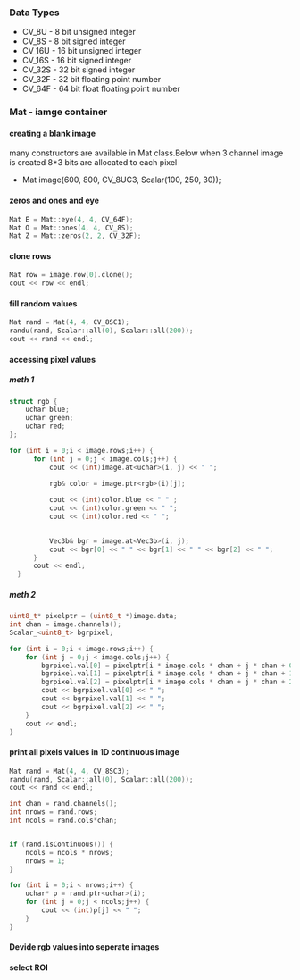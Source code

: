 ### Data Types

* CV_8U - 8 bit unsigned integer
* CV_8S - 8 bit signed integer
* CV_16U - 16 bit unsigned integer
* CV_16S - 16 bit signed integer
* CV_32S - 32 bit signed integer
* CV_32F - 32 bit floating point number
* CV_64F - 64 bit float floating point number

### Mat - iamge container


####  creating a blank image

many constructors are available in Mat class.Below when 3 channel image is created 8*3 bits are allocated to each pixel 

-  Mat image(600, 800, CV_8UC3, Scalar(100, 250, 30));

#### zeros and ones and eye
```cpp
Mat E = Mat::eye(4, 4, CV_64F);
Mat O = Mat::ones(4, 4, CV_8S);
Mat Z = Mat::zeros(2, 2, CV_32F);
```

#### clone rows
```cpp
Mat row = image.row(0).clone();
cout << row << endl;
```

#### fill random values
```cpp
Mat rand = Mat(4, 4, CV_8SC1);
randu(rand, Scalar::all(0), Scalar::all(200));
cout << rand << endl;
```

#### accessing pixel values 
##### meth 1
```cpp
struct rgb {
    uchar blue;
    uchar green;
    uchar red;
};

for (int i = 0;i < image.rows;i++) {
      for (int j = 0;j < image.cols;j++) {
          cout << (int)image.at<uchar>(i, j) << " ";
           
          rgb& color = image.ptr<rgb>(i)[j];

          cout << (int)color.blue << " " ;
          cout << (int)color.green << " ";
          cout << (int)color.red << " ";
          

          Vec3b& bgr = image.at<Vec3b>(i, j);
          cout << bgr[0] << " " << bgr[1] << " " << bgr[2] << " ";
      }
      cout << endl;
  }
```
##### meth 2
```cpp
uint8_t* pixelptr = (uint8_t *)image.data;
int chan = image.channels();
Scalar_<uint8_t> bgrpixel;

for (int i = 0;i < image.rows;i++) {
    for (int j = 0;j < image.cols;j++) {
        bgrpixel.val[0] = pixelptr[i * image.cols * chan + j * chan + 0];
        bgrpixel.val[1] = pixelptr[i * image.cols * chan + j * chan + 1];
        bgrpixel.val[2] = pixelptr[i * image.cols * chan + j * chan + 2];
        cout << bgrpixel.val[0] << " ";
        cout << bgrpixel.val[1] << " ";
        cout << bgrpixel.val[2] << " ";
    }
    cout << endl;
}
```

#### print all pixels values in 1D continuous image
```cpp
Mat rand = Mat(4, 4, CV_8SC3);
randu(rand, Scalar::all(0), Scalar::all(200));
cout << rand << endl;

int chan = rand.channels();
int nrows = rand.rows;
int ncols = rand.cols*chan;


if (rand.isContinuous()) {
    ncols = ncols * nrows;
    nrows = 1;
}

for (int i = 0;i < nrows;i++) {
    uchar* p = rand.ptr<uchar>(i);
    for (int j = 0;j < ncols;j++) {
        cout << (int)p[j] << " ";
    }
}
```

#### Devide rgb values into seperate images


#### select ROI 

```cpp

```
